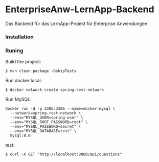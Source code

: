 # EnterpriseAnw-LernApp-Backend
Das Backend für das LernApp-Projekt für Enterprise Anwendungen

### Installation

### Runing

Build the project:
```
$ mvn clean package -DskipTests
```
Run docker local:
```
$ docker network create spring-rest-network
```
Run MySQL:
```
docker run -d -p 3306:3306 --name=docker-mysql \
  --network=spring-rest-network \
  --env="MYSQL_USER=spring-user" \
  --env="MYSQL_ROOT_PASSWORD=root" \
  --env="MYSQL_PASSWORD=secret" \
  --env="MYSQL_DATABASE=test" \
  mysql:8.0
```
  
test:
```
$ curl -X GET "http://localhost:8080/api/questions"
```
